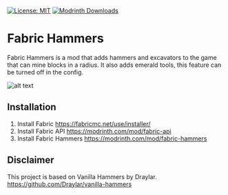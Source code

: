 [![License: MIT](https://img.shields.io/badge/License-MIT-yellow.svg)](https://opensource.org/licenses/MIT)
[![Modrinth Downloads](https://img.shields.io/modrinth/dt/fabric-hammers?label=modrinth%20downloads)](https://modrinth.com/mod/fabric-hammers)
# Fabric Hammers

Fabric Hammers is a mod that adds hammers and excavators to the game that can mine blocks in a radius.
It also adds emerald tools, this feature can be turned off in the config.

![alt text](https://i.imgur.com/Ztr7E9O.png)

## Installation
1. Install Fabric https://fabricmc.net/use/installer/
2. Install Fabric API https://modrinth.com/mod/fabric-api
3. Install Fabric Hammers https://modrinth.com/mod/fabric-hammers

## Disclaimer
This project is based on Vanilla Hammers by Draylar.
https://github.com/Draylar/vanilla-hammers
